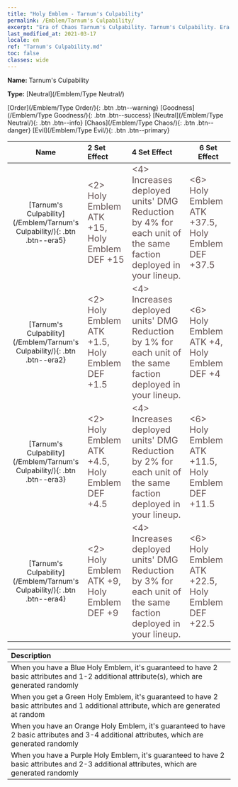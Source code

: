 ```yaml
---
title: "Holy Emblem - Tarnum's Culpability"
permalink: /Emblem/Tarnum's Culpability/
excerpt: "Era of Chaos Tarnum's Culpability. Tarnum's Culpability. Era of Chaos Holy Emblem Tarnum's Culpability. Era of Chaos Neutral Tarnum's Culpability"
last_modified_at: 2021-03-17
locale: en
ref: "Tarnum's Culpability.md"
toc: false
classes: wide
---
```


 **Name:** Tarnum's Culpability

 **Type:** [Neutral](/Emblem/Type Neutral/)

  [Order](/Emblem/Type Order/){: .btn .btn--warning}   [Goodness](/Emblem/Type Goodness/){: .btn .btn--success}   [Neutral](/Emblem/Type Neutral/){: .btn .btn--info}   [Chaos](/Emblem/Type Chaos/){: .btn .btn--danger}   [Evil](/Emblem/Type Evil/){: .btn .btn--primary} 

  |         Name            |    2 Set Effect    |   4 Set Effect   | 6 Set Effect   | 
  |:-----------------------:|:-------------------|:-----------------|----------------| 
  | [Tarnum's Culpability](/Emblem/Tarnum's Culpability/){: .btn .btn--era5} | <span style="color: #645252;font-size:20px">&lt;2&gt; Holy Emblem ATK +15, Holy Emblem DEF +15</span> | <span style="color: #645252;font-size:20px">&lt;4&gt; Increases deployed units' DMG Reduction by 4% for each unit of the same faction deployed in your lineup.</span> | <span style="color: #645252;font-size:20px">&lt;6&gt; Holy Emblem ATK +37.5, Holy Emblem DEF +37.5</span> | 
  | [Tarnum's Culpability](/Emblem/Tarnum's Culpability/){: .btn .btn--era2} | <span style="color: #645252;font-size:20px">&lt;2&gt; Holy Emblem ATK +1.5, Holy Emblem DEF +1.5</span> | <span style="color: #645252;font-size:20px">&lt;4&gt; Increases deployed units' DMG Reduction by 1% for each unit of the same faction deployed in your lineup.</span> | <span style="color: #645252;font-size:20px">&lt;6&gt; Holy Emblem ATK +4, Holy Emblem DEF +4</span> | 
  | [Tarnum's Culpability](/Emblem/Tarnum's Culpability/){: .btn .btn--era3} | <span style="color: #645252;font-size:20px">&lt;2&gt; Holy Emblem ATK +4.5, Holy Emblem DEF +4.5</span> | <span style="color: #645252;font-size:20px">&lt;4&gt; Increases deployed units' DMG Reduction by 2% for each unit of the same faction deployed in your lineup.</span> | <span style="color: #645252;font-size:20px">&lt;6&gt; Holy Emblem ATK +11.5, Holy Emblem DEF +11.5</span> | 
  | [Tarnum's Culpability](/Emblem/Tarnum's Culpability/){: .btn .btn--era4} | <span style="color: #645252;font-size:20px">&lt;2&gt; Holy Emblem ATK +9, Holy Emblem DEF +9</span> | <span style="color: #645252;font-size:20px">&lt;4&gt; Increases deployed units' DMG Reduction by 3% for each unit of the same faction deployed in your lineup.</span> | <span style="color: #645252;font-size:20px">&lt;6&gt; Holy Emblem ATK +22.5, Holy Emblem DEF +22.5</span> | 

  |         Description            | 
  |:-------------------------------|
  | When you have a Blue Holy Emblem, it's guaranteed to have 2 basic attributes and 1-2 additional attribute(s), which are generated randomly |
  | When you get a Green Holy Emblem, it's guaranteed to have 2 basic attributes and 1 additional attribute, which are generated at random |
  | When you have an Orange Holy Emblem, it's guaranteed to have 2 basic attributes and 3-4 additional attributes, which are generated randomly |
  | When you have a Purple Holy Emblem, it's guaranteed to have 2 basic attributes and 2-3 additional attributes, which are generated randomly |
